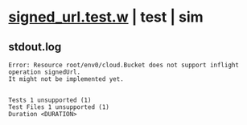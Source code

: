 # [signed_url.test.w](../../../../../../examples/tests/sdk_tests/bucket/signed_url.test.w) | test | sim

## stdout.log
```log
Error: Resource root/env0/cloud.Bucket does not support inflight operation signedUrl.
It might not be implemented yet.
 
 
Tests 1 unsupported (1)
Test Files 1 unsupported (1)
Duration <DURATION>
```

